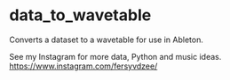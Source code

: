 # data_to_wavetable
Converts a dataset to a wavetable for use in Ableton.

See my Instagram for more data, Python and music ideas.
https://www.instagram.com/fersyvdzee/
